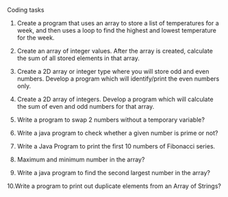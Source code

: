 Coding tasks

1. Create a program that uses an array to store a list of temperatures for a week,
and then uses a loop to find the highest and lowest temperature for the week.

2. Create an array of integer values. After the array is created, calculate the
sum of all stored elements in that array.

3. Create a 2D array or integer type where you will store odd and even
numbers. Develop a program which will identify/print the even numbers
only.

4. Create a 2D array of integers. Develop a program which will calculate the
sum of even and odd numbers for that array.

5. Write a program to swap 2 numbers without a temporary variable?
 
6. Write a java program to check whether a given number is prime or not?

7. Write a Java Program to print the first 10 numbers of Fibonacci series.
  
8. Maximum and minimum number in the array?
 
9. Write a java program to find the second largest number in the array?

10.Write a program to print out duplicate elements from an Array of Strings?
